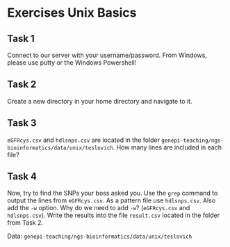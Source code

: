 # Exercises Unix Basics

## Task 1
Connect to our server with your username/password. From Windows, please use putty or the Windows Powershell!

## Task 2 
Create a new directory in your home directory and navigate to it. 

## Task 3
`eGFRcys.csv` and `hdlsnps.csv` are located in the folder `genepi-teaching/ngs-bioinformatics/data/unix/teslovich`. 
How many lines are included in each file?

## Task 4
Now, try to find the SNPs your boss asked you. Use the `grep` command to output the lines from `eGFRcys.csv`. 
As a pattern file use `hdlsnps.csv`. Also add the `-w` option. 
Why do we need to add `-w`? (`eGFRcys.csv` and `hdlsnps.csv`). Write the results into the file `result.csv` located in the folder from Task 2.

Data: `genepi-teaching/ngs-bioinformatics/data/unix/teslovich`

